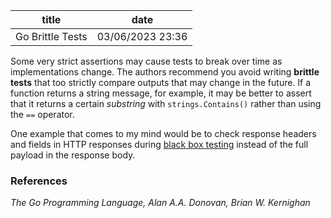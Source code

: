 | title | date |
|---|---|
| Go Brittle Tests | 03/06/2023 23:36 |

Some very strict assertions may cause tests to break over time as implementations
change. The authors recommend you avoid writing **brittle tests** that too strictly
compare outputs that may change in the future. If a function returns a string 
message, for example, it may be better to assert that it returns a certain 
_substring_ with `strings.Contains()` rather than using the `==` operator. 

One example that comes to my mind would be to check response headers and fields
in HTTP responses during [black box testing](1678163268) instead of the full
payload in the response body.

### References
_The Go Programming Language, Alan A.A. Donovan, Brian W. Kernighan_
